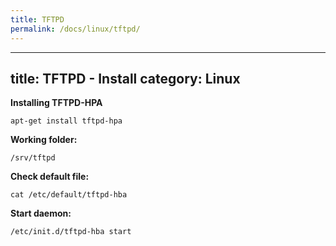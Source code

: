 ```yaml
---
title: TFTPD
permalink: /docs/linux/tftpd/
---
```

---
title: TFTPD - Install
category: Linux
---

**Installing TFTPD-HPA**
```
apt-get install tftpd-hpa
```

**Working folder:**
```
/srv/tftpd
```

**Check default file:**
```
cat /etc/default/tftpd-hba
```

**Start daemon:**
```
/etc/init.d/tftpd-hba start
```
